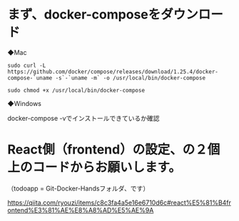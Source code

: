 # まず、docker-composeをダウンロード

◆Mac

```
sudo curl -L https://github.com/docker/compose/releases/download/1.25.4/docker-compose-`uname -s`-`uname -m` -o /usr/local/bin/docker-compose
```
```
sudo chmod +x /usr/local/bin/docker-compose
```

◆Windows

docker-compose -vでインストールできているか確認


# React側（frontend）の設定、の２個上のコードからお願いします。

（todoapp = Git-Docker-Handsフォルダ、です）

https://qiita.com/ryouzi/items/c8c3fa4a5e16e6710d6c#react%E5%81%B4frontend%E3%81%AE%E8%A8%AD%E5%AE%9A
